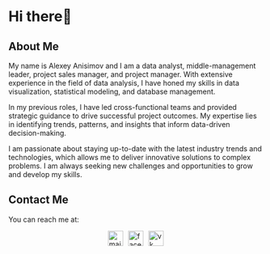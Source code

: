 # Hi there👋

## About Me

My name is Alexey Anisimov and I am a data analyst, middle-management leader, project sales manager, and project manager. With extensive experience in the field of data analysis, I have honed my skills in data visualization, statistical modeling, and database management.

In my previous roles, I have led cross-functional teams and provided strategic guidance to drive successful project outcomes. My expertise lies in identifying trends, patterns, and insights that inform data-driven decision-making.

I am passionate about staying up-to-date with the latest industry trends and technologies, which allows me to deliver innovative solutions to complex problems. I am always seeking new challenges and opportunities to grow and develop my skills.

## Contact Me

You can reach me at:

<div style="display: flex; justify-content: center;">
    <a href="mailto:a.anisimov83@mail.ru"><img src="https://www.logolynx.com/images/logolynx/65/65f82ed7e7f3047709c1d490f3f7e6c0.png" alt="mail" style="height: 30px; margin-right: 10px;"></a>
    <a href="https://www.facebook.com/AlexeyAnisimov83"><img src="https://www.logolynx.com/images/logolynx/47/4773b0b6d2c03aa285b19650a06c5d69.jpeg" alt="facebook" style="height: 30px; margin-right: 10px;"></a>
    <a href="https://vk.com/id629331"><img src="https://www.logolynx.com/images/logolynx/21/21a0753e0702e5ee673e16a6e394aa8f.png" alt="vk" style="height: 30px;"></a>
</div>
